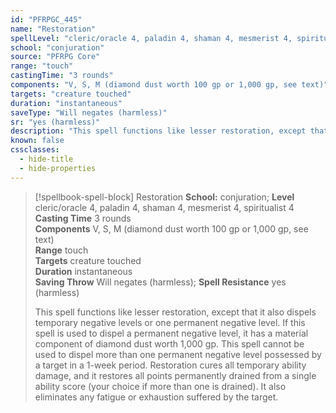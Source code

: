 ```yaml
---
id: "PFRPGC_445"
name: "Restoration"
spellLevel: "cleric/oracle 4, paladin 4, shaman 4, mesmerist 4, spiritualist 4"
school: "conjuration"
source: "PFRPG Core"
range: "touch"
castingTime: "3 rounds"
components: "V, S, M (diamond dust worth 100 gp or 1,000 gp, see text)"
targets: "creature touched"
duration: "instantaneous"
saveType: "Will negates (harmless)"
sr: "yes (harmless)"
description: "This spell functions like lesser restoration, except that it also dispels temporary negative levels or one permanent negative level. If this spell is used to dispel a permanent negative level, it has a material component of diamond dust worth 1,000 gp. This spell cannot be used to dispel more than one permanent negative level possessed by a target in a 1-week period.  Restoration cures all temporary ability damage, and it restores all points permanently drained from a single ability score (your choice if more than one is drained). It also eliminates any fatigue or exhaustion suffered by the target."
known: false
cssclasses:
  - hide-title
  - hide-properties
---
```


> [!spellbook-spell-block] Restoration
> **School:** conjuration; **Level** cleric/oracle 4, paladin 4, shaman 4, mesmerist 4, spiritualist 4
> **Casting Time** 3 rounds  
> **Components** V, S, M (diamond dust worth 100 gp or 1,000 gp, see text)  
> **Range** touch  
> **Targets** creature touched  
> **Duration** instantaneous  
> **Saving Throw** Will negates (harmless); **Spell Resistance** yes (harmless)
> 
> This spell functions like lesser restoration, except that it also dispels temporary negative levels or one permanent negative level. If this spell is used to dispel a permanent negative level, it has a material component of diamond dust worth 1,000 gp. This spell cannot be used to dispel more than one permanent negative level possessed by a target in a 1-week period.  Restoration cures all temporary ability damage, and it restores all points permanently drained from a single ability score (your choice if more than one is drained). It also eliminates any fatigue or exhaustion suffered by the target.